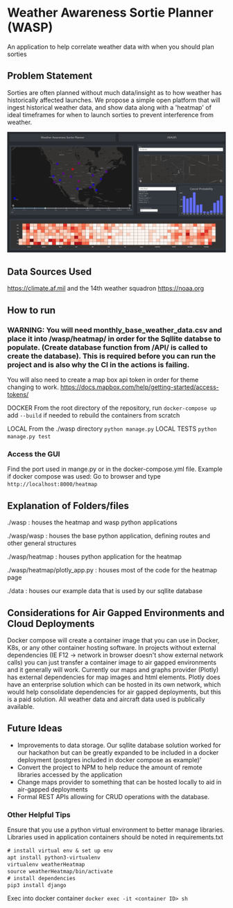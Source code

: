 # Weather Awareness Sortie Planner (WASP)
An application to help correlate weather data with when you should plan sorties


## Problem Statement
Sorties are often planned without much data/insight as to how weather has historically affected launches.
We propose a simple open platform that will ingest historical weather data, and show data along with a 'heatmap' of ideal timeframes for when to launch sorties to prevent interference from weather.

![weathermap](https://github.com/skorm11x/flight-weather-heatmap/blob/Dev/assets/img/heatmap.jpeg)

## Data Sources Used
https://climate.af.mil and the 14th weather squadron
https://noaa.org

## How to run
### WARNING: You will need monthly_base_weather_data.csv and place it into /wasp/heatmap/ in order for the Sqllite databse to populate. (Create database function from /API/ is called to create the database). This is required before you can run the project and is also why the CI in the actions is failing.
You will also need to create a map box api token in order for theme changing to work. https://docs.mapbox.com/help/getting-started/access-tokens/ 

DOCKER
From the root directory of the repository, run
```docker-compose up``` add ```--build``` if needed to rebuild the containers from scratch 

LOCAL
From the ./wasp directory
```python manage.py```
LOCAL TESTS
```python manage.py test```

### Access the GUI
Find the port used in mange.py or in the docker-compose.yml file.
Example if docker compose was used: Go to browser and type ```http://localhost:8000/heatmap```

## Explanation of Folders/files
./wasp : houses the heatmap and wasp python applications

./wasp/wasp : houses the base python application, defining routes and other general structures

./wasp/heatmap : houses python application for the heatmap

./wasp/heatmap/plotly_app.py : houses most of the code for the heatmap page

./data : houses our example data that is used by our sqllite database

## Considerations for Air Gapped Environments and Cloud Deployments
Docker compose will create a container image that you can use in Docker, K8s, or any other container hosting software.
In projects without external dependencies (IE F12 -> network in browser doesn't show external network calls) you can just transfer a container image to air gapped environments and it generally will work.
Currently our maps and graphs provider (Plotly) has external dependencies for map images and html elements. Plotly does have an enterprise solution which can be hosted in its own network, which would help consolidate dependencies for air gapped deployments, but this is a paid solution.
All weather data and aircraft data used is publically available.

## Future Ideas
- Improvements to data storage. Our sqllite database solution worked for our hackathon but can be greatly expanded to be included in a docker deployment (postgres included in docker compose as example)'
- Convert the project to NPM to help reduce the amount of remote libraries accessed by the application
- Change maps provider to something that can be hosted locally to aid in air-gapped deployments
- Formal REST APIs allowing for CRUD operations with the database.

### Other Helpful Tips
Ensure that you use a python virtual environment to better manage libraries. Libraries used in application containers should be noted in requirements.txt
```
# install virtual env & set up env
apt install python3-virtualenv
virtualenv weatherHeatmap
source weatherHeatmap/bin/activate
# install dependencies
pip3 install django
```

Exec into docker container
```docker exec -it <container ID> sh```